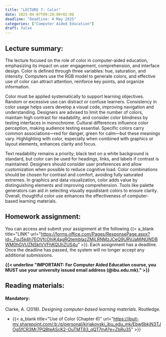 ```yaml
---
title: "LECTURE 7: Color"
date: 2025-04-07T09:29:00+02:00
deadline: "Deadline: 4 May 2025"
categories: ["Computer Aided Education"]
draft: false
---
```


## Lecture summary:

The lecture focused on the role of color in computer-aided education, emphasizing its impact on user engagement, comprehension, and interface design. Color is defined through three variables: hue, saturation, and intensity. Computers use the RGB model to generate colors, and effective use of color can attract attention, reinforce key points, and organize information.

Color must be applied systematically to support learning objectives. Random or excessive use can distract or confuse learners. Consistency in color usage helps users develop a visual code, improving navigation and understanding. Designers are advised to limit the number of colors, maintain high contrast for readability, and consider color blindness by testing interfaces in monochrome. Cultural differences influence color perception, making audience testing essential. Specific colors carry common associations—red for danger, green for calm—but these meanings vary. Highlighting with color, especially when combined with graphics or layout elements, enhances clarity and focus.

Text readability remains a priority; black text on a white background is standard, but color can be used for headings, links, and labels if contrast is maintained. Designers should consider user preferences and allow customization when possible to reduce cognitive load. Color combinations should be chosen for contrast and comfort, avoiding fully saturated extremes. In graphics and data visualization, color adds value by distinguishing elements and improving comprehension. Tools like palette generators can aid in selecting visually equidistant colors to ensure clarity. Overall, thoughtful color use enhances the effectiveness of computer-based learning materials.

## Homework assignment:

You can access and submit your assignment at the following {{< a_blank title="LINK" url="https://forms.office.com/Pages/ResponsePage.aspx?id=_FqJ5k4h7EOVfcOhjK4agRQtemblazZMjLRNMzJCeQ9URVJaMjNUNDBWM0hGVUZNSktVVFhKQUhZUS4u" >}}. Each assignment has a deadline. Once the deadline has passed, the system will no longer accept any additional submissions.

**{{< underline "IMPORTANT: For Computer Aided Education course, you MUST use your university issued email address (@ibu.edu.mk)." >}}**

## Reading materials:

#### Mandatory:

Clarke, A. (2018). *Designing computer-based learning materials*. Routledge.

* {{< a_blank title="Use of Color (Chapter 6)" url="https://ibuit-my.sharepoint.com/:b:/g/personal/kirjakovski_ibu_edu_mk/Ebw6bkjN3TJOg5fCR3Mr7PQBteAScK2-OuTMT83_qQT7mA?e=ZbRu35" >}}
